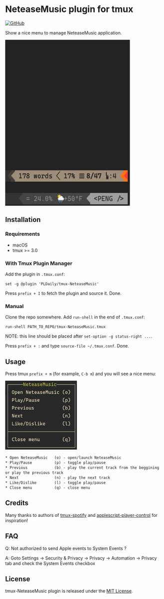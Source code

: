 # NeteaseMusic plugin for tmux
[![GitHub](https://img.shields.io/github/license/PLDaily/tmux-NeteaseMusic)](https://opensource.org/licenses/MIT)

Show a nice menu to manage NeteaseMusic application.

<p align="left">
  <img src="https://github.com/PLDaily/tmux-NeteaseMusic/raw/main/assets/tmux-NeteaseMusic.gif" alt="tmux-NeteaseMusic"  width=400 height=530>
</p>

## Installation
### Requirements
* macOS
* tmux >= 3.0

### With Tmux Plugin Manager
Add the plugin in `.tmux.conf`:
```
set -g @plugin 'PLDaily/tmux-NeteaseMusic'
```
Press `prefix + I` to fetch the plugin and source it. Done.

### Manual
Clone the repo somewhere. Add `run-shell` in the end of `.tmux.conf`:

```
run-shell PATH_TO_REPO/tmux-NeteaseMusic.tmux
```
NOTE: this line should be placed after `set-option -g status-right ...`.

Press `prefix + :` and type `source-file ~/.tmux.conf`. Done.

## Usage
Press tmux `prefix + m` (for example, `C-b m`) and you will see a nice menu:

<p align="left">
  <img src="https://github.com/PLDaily/tmux-NeteaseMusic/raw/main/assets/NeteaseMusic-menu.png" alt="tmux-NeteaseMusic"  width=230 height=220>
</p>

```
* Open NeteaseMusic   (o) - open/launch NeteaseMusic
* Play/Pause          (p) - toggle play/pause
* Previous            (b) - play the current track from the beggining or play the previous track
* Next                (n) - play the next track
* Like/Dislike        (l) - toggle play/pause
* Close menu          (q) - close menu
```

## Credits
Many thanks to authors of [tmux-spotify](https://github.com/xamut/tmux-spotify) and [applescript-player-control](https://github.com/yantze/applescript-player-control) for inspiration!

## FAQ
Q: Not authorized to send Apple events to System Events ?

A: Goto Settings -> Security & Privacy -> Privacy -> Automation -> Privacy tab and check the System Events checkbox

## License
tmux-NeteaseMusic plugin is released under the [MIT License](https://opensource.org/licenses/MIT).

